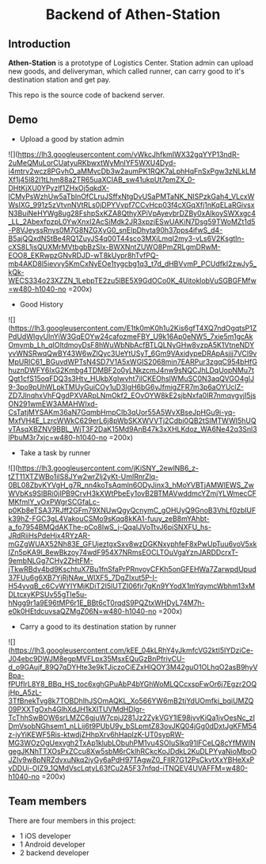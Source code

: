 <h1 align="center">Backend of Athen-Station</h1>

## Introduction

**Athen-Station** is a prototype of Logistics Center. Station admin can upload new goods, and deliveryman, which called runner, can carry good to it's destination station and get pay.

This repo is the source code of backend server.

## Demo

- Upload a good by station admin

![](https://lh3.googleusercontent.com/vWkcJhfkmIWX32gqYYP13ndR-2uMeQMuLorCUatyuRKbwxtWyMnIYF5WXU4Dyd-i4mtrv2wcz8PGvhO_aMMvcDb3w2aumPK1RQK7aLphHqFnSxPgw3zNLkLMXf1j45l82l1tLhm88a2TR65uaXCIAB_sw41ukpUt7pmZX_0-DHtKjXU0YPyzlf1ZHxOj5qkdX-ICMyPsWzhUw5aTblnOfCLruJSffxNtgDvUSaPMTaNK_NISPzkGah4_VLcxWWsIXG_991z5zVtvnNVtRLs0jDPYVvpf7CCvHcp03f4cXGqXfj1nKqELaRGivsxN3BuiNeHYWg8ug28FshpSxKZA8QthyXPiVpAyevbrDZBy0xAlkoySWXxgc4_LL_2AbexfpzpL0YwXnxI2AcSiMdk2JR3xpzjESwUAKiN7Dsg59TWoMZt1d5-P8VJeyssRnys0M7G8NZGXyG0_snElpDhyta90h37pps4ifwS_d4-B5ajQQxdNStBe4RQ1ZuyJS4q00T44sco3MXjLmqI2my3-vLs6V2KsgtIn-cXS8L1jsQUXMrMVtbgbBzSIx-BWXNntZUWO8PmZRLgmDRwM-EOO8_EKRwpzGNvRDJD-wT8kUypr8hTvfPQ-mb4AKD8l5ievvy5KmCxNyEOe1tygcbg1q3_t7d_dHBVvmP_PCUdfkI2zwJy5_kQk-WECS334o23XZZN_1LebpTE2zu5lBE5X9GdOCo0K_4UitoklobVuSGBGFMfw=w480-h1040-no =200x)

- Good History

![](https://lh3.googleusercontent.com/E1tk0mK0h1u2Kis6gfT4XQ7ndOgqtsP1ZPdUdWIgvUInYiW3GqEOYw24cafozmeFBY_U9k16Ap0eNW5_7xie5m1gcAkOmymb_Lh_qIOltdmoyDsF8hWuWbNbAcfBTLQLNyGHw8vzpA5K1VtneNDYyvWNSRwqQwBY43W6wZlQyc3UeYtUSyT_6Gm9VAxidypeDRApAsjjj7VCl9vMpURIC61_BGuvdWPTsN4SD7V1A5xWGIS2068min7EARPur3zgqC954bHfGhuznDWFY6IxG2Kmbg4TDMBF2o0yLNkzcmJ4nw9sNQCJhLDqUopNMu7tQgt1cfS15oqFDQ3s3Htv_HUkbXgIwvht7ilCKEOhslWMuSC0N3aqQVGO4gIJ9-3po9pUhWLpkTMUyGuiCOy1uD3IgH6bG6yJfmigZFR7m3p6aOYUclZ-ZD7JlnqhxVhFQgdPXVARpLNmOkf2_EOvOYW8kE2sjbNxfa0IR7nmqvgvjI5jsON291wmEW3AMAHWIxd-CsTatjMYSAKm36aN7GqmbHmpCIb3qUor55A5WvXBseJpHGu9i-yq-MxfVH4E_LzrcWWkC629erL6j8pWbSKXWVVTj2Cdbi0QB2tSIMTWWI5hUQvTAsqXBZNV9BBL_WjT3F2DaK15Md9AnB47k3xXHLKdoz_WA6Ne42q3Snl3lPbuM3r7xjc=w480-h1040-no =200x)

- Take a task by runner

![](https://lh3.googleusercontent.com/jKiSNY_2ewlNB6_z-tZT11XTZWBo1ilS8JYw2wrZlj2yKt-UmIRnrZlq-0BL08ZbvKYVgH_g7R_nn4koTsAqmln6ODyJinx3_hMoYVBTjAMWlEWS_ZwWVbKs9SlBRi0jIPB9CrvH3kXWtPbeEy1ovB2BTMAVwddmcYZmjYLWmecCFMKfmlY_yOxPWgrSCGfaLc-p0Kb8eTSA37RJff2GFm79XNUwQgyQcnymC_gOHUyQ9GnoB3VhLf0zbIUFk39hZ-FGC3gL4VakouCSMo9sKqq8kKA1-fuuy_zeB8mYAhbt-a_fo7954BMQdAKThe-pCo8IwS_j-QqaIJVoTtvJ6piSNXFU_hs-JRdRiiHsPdeHjx4RYzAR-mGZgWUAX52Nh83E_GFUjeztgxSxv8wzDGKNxyphfeF8xPwUpTuu6voV5xkIZn5pKA9l_8ewBkzoy74wdF954X7NRmsEOCLTOuVgaYznJARDDcrxT-9embNLGg7CHy2ZHtFM-jTkwRBdv4bd9KschtuX7Bu1fnSfaPrPRnvoyCFKh5onGFEHWa7ZarwpdUpud37FUu6g6XB7YjRjNAw_WIXF5_7DgZIxut5P-I-H54yvqB_c6CvWYIYMjKDiT2I5lUTZI06fjr7gKn9YYodX1mYqymcWbhm13xMDLtcxyKPSUv55gTIe5u-hNgg9r1a9E96tMP6r1E_BBt6cT0rqdS9PQZtxWHDyL74M7h-e0k0HEtdcuvsaQZMgZ06N=w480-h1040-no =200x)

- Carry a good to its destination station by runner

![](https://lh3.googleusercontent.com/kEE_04kLRhY4yJkmfcVG2ktI5IYDziCe-J04ebc9DWJM8egpMVFLpx35MsxEQuGzBnPfriyCU-d_o9GAujf_89Q7qDYHte3e9kTJiczoCiEZxHlQOY3M42guO1OLhqO2asB9hyVBpa-fPUfIrL8Y8_BBq_HS_toc6xghGPuAbP4bYGhWoMLQCcxspFwOr6j7Egzr2OQjHp_A5zL-3TfBnekTvg8k7TOBDhIhJSOmAQKL_Xo566YW6mB2tjYdUOmfkj_bqiUMZQ09PXXTgOxh4GlhXdJH1kXITUVMdHDlgr-TcThhSwBOW6srLMZC6gjuW7cpjJ281Jz2ZykVGY1lE98jvvKiQa1jvOesNc_zIDmVsobNGhsem1_nLLij6t9PUbU9y_bSLpmtZ83ovJKQ04jGg0dDxtJgKFM54z-jyYiKEWF5Ris-ktwdjZHhpXrv6hHaplzK-UT0sypRW-MG3WOzOgUexvgh2TxAp1klubLObuhPM1vu4SOIuSlkq91IFCeLQ8cYfMWINgegJKNhTTXOsPxZCcu8Xw5sbM6rCklhRCkcKoJDdkL2KuDLPYyaNioMboOJZIv9w8pNRZdvxuNkq2jyGy6aPdH97TAgwZ0_FlIR7G12PsCkvtXxYBHeXxPvDDUj-OIZ9_1QMdVscLqtyL63fCu2A5F37nfqd-iTNQEV4UVAFFM=w480-h1040-no =200x)

## Team members

There are four members in this project:
- 1 iOS developer
- 1 Android developer
- 2 backend developer



